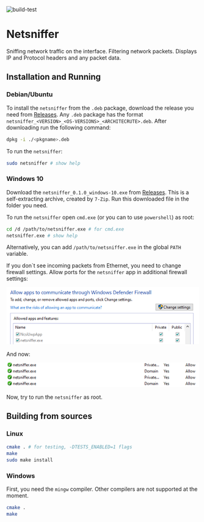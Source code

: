 ![build-test](https://github.com/Chukak/netsniffer/actions/workflows/cmake.yml/badge.svg)

# Netsniffer

Sniffing network traffic on the interface. Filtering network packets. 
Displays IP and Protocol headers and any packet data. 


## Installation and Running

### Debian/Ubuntu

To install the `netsniffer` from the `.deb` package, download the release you need from [Releases](https://github.com/Chukak/netsniffer/releases).
Any `.deb` package has the format `netsniffer_<VERSION>_<OS-VERSIONS>_<ARCHITECRUTE>.deb`. After downloading run the following command:
```bash
dpkg -i ./<pkgname>.deb
```

To run the `netsniffer`:
```bash
sudo netsniffer # show help
```

### Windows 10

Download the `netsniffer_0.1.0_windows-10.exe` from [Releases](https://github.com/Chukak/netsniffer/releases). 
This is a self-extracting archive, created by `7-Zip`. Run this downloaded file in the folder you need.

To run the `netsniffer` open `cmd.exe` (or you can to use `powershell`) as root:
```bash
cd /d /path/to/netsniffer.exe # for cmd.exe
netsniffer.exe # show help
```

Alternatively, you can add `/path/to/netsniffer.exe` in the global `PATH` variable.

If you don\`t see incoming packets from Ethernet, you need to change firewall settings. Allow ports for the `netsniffer` app in additional firewall settings:

![win10_1](https://github.com/Chukak/netsniffer/blob/main/docs/win10/win10_1.png)

And now:

![win10_1](https://github.com/Chukak/netsniffer/blob/main/docs/win10/win10_2.png)

Now, try to run the `netsniffer` as root.


## Building from sources

### Linux

```bash
cmake . # for testing, -DTESTS_ENABLED=1 flags
make
sudo make install
```

### Windows

First, you need the `mingw` compiler. Other compilers are not supported at the moment.

```bash
cmake .
make
```
